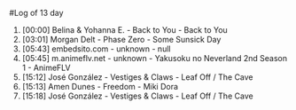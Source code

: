 #Log of 13 day

1. [00:00] Belina & Yohanna E. - Back to You - Back to You
1. [03:01] Morgan Delt - Phase Zero - Some Sunsick Day
1. [05:43] embedsito.com - unknown - null
1. [05:45] m.animeflv.net - unknown - Yakusoku no Neverland 2nd Season 1 - AnimeFLV
1. [15:12] José González - Vestiges & Claws - Leaf Off / The Cave
1. [15:13] Amen Dunes - Freedom - Miki Dora
1. [15:18] José González - Vestiges & Claws - Leaf Off / The Cave
